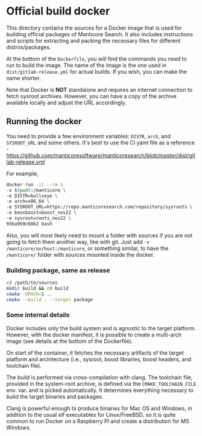 # Official build docker

This directory contains the sources for a Docker image that is used for building official packages of Manticore Search. It also includes instructions and scripts for extracting and packing the necessary files for different distros/packages.

At the bottom of the `Dockerfile`, you will find the commands you need to run to build the image. The name of the image is the one used in `dist/gitlab-release.yml` for actual builds. If you wish, you can make the name shorter.

Note that Docker is **NOT** standalone and requires an internet connection to fetch sysroot archives. However, you can have a copy of the archive available locally and adjust the URL accordingly.

## Running the docker

You need to provide a few environment variables: `DISTR`, `arch`, and `SYSROOT_URL` and some others. It's best to use the CI yaml file as a reference - https://github.com/manticoresoftware/manticoresearch/blob/master/dist/gitlab-release.yml

For example,
```bash
docker run -it --rm \
-v $(pwd):/manticore \
-e DISTR=bullseye \
-e arch=x86_64 \
-e SYSROOT_URL=https://repo.manticoresearch.com/repository/sysroots \
-e boosboost=boost_nov22 \
-e sysroot=roots_nov22 \
93ba969c68b2 bash
```
Also, you will most likely need to mount a folder with sources if you are not going to fetch them another way, like with git. Just add `-v /manticore/on/host:/manticore`, or something similar, to have the `/manticore/` folder with sources mounted inside the docker.

### Building package, same as release

```bash
cd /path/to/sources
mkdir build && cd build
cmake -DPACK=1 ..
cmake --build . --target package
```

### Some internal details

Docker includes only the build system and is agnostic to the target platform. However, with the docker manifest, it is possible to create a multi-arch image (see details at the bottom of the Dockerfile).

On start of the container, it fetches the necessary artifacts of the target platform and architecture (i.e., sysroot, boost libraries, boost headers, and toolchain file).

The build is performed via cross-compilation with clang. The toolchain file, provided in the system-root archive, is defined via the `CMAKE_TOOLCHAIN_FILE` env. var. and is picked automatically. It determines everything necessary to build the target binaries and packages.

Clang is powerful enough to produce binaries for Mac OS and Windows, in addition to the usual elf executables for Linux/FreeBSD, so it is quite common to run Docker on a Raspberry PI and create a distribution for MS Windows.
